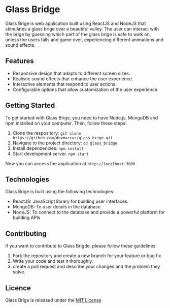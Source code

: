 # Glass Bridge

Glass Brige is web application built using ReactJS and NodeJS that stimulates a glass brige over a beautiful valley. The user can interact with the brige by guessing which part of the glass brige is safe to walk on, unless the users falls and game over, experiencing different animations and sound effects.

## Features

- Responsive design that adapts to different screen sizes.
- Realistic sound effects that enhance the user experience.
- Interactive elements that respond to user actions.
- Configurable options that allow customization of the user experience.

## Getting Started

To get started with Glass Brige, you need to have Node.js, MongoDB and npm installed on your computer. Then, follow these steps:

1. Clone the respository: `git clone https://github.com/devmarcuz/glass_brige.git`
2. Navigate to the project directory: `cd glass_bridge`
3. Install dependencies: `npm install`
4. Start development server. `npm start`

Now you can access the application at `http://localhost:3000`

## Technologies

Glass Brige is built using the following technologies:

- ReactJS: JavaScript library for building user interfaces.
- MongoDB: To user details in the database
- NodeJS: To connect to the database and provide a powerful platform for building APIs

## Contributing

If you want to contribute to Glass Brigde, please follow these guidelines:

1. Fork the repository and create a new branch for your feature or bug fix
2. Write your code and test it thoroughly.
3. create a pull request and describe your changes and the problem they solve.

## Licence

Glass Brige is released under the [MIT License](http://opensource.org/licences/MIT)
